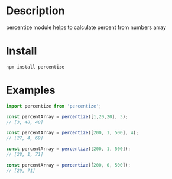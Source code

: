 
Description
===========

percentize module helps to calculate percent from numbers array

Install
=======

`npm install percentize`

Examples
========

```javascript
import percentize from 'percentize';

const percentArray = percentize([1,20,20], 3);
// [3, 48, 48]

const percentArray = percentize([200, 1, 500], 4);
// [27, 4, 69]

const percentArray = percentize([200, 1, 500]);
// [28, 1, 71]

const percentArray = percentize([200, 0, 500]);
// [29, 71]

```
